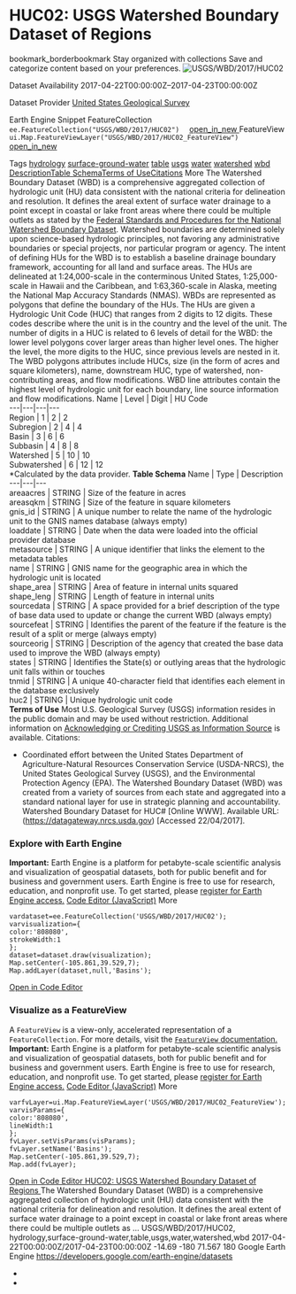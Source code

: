  
#  HUC02: USGS Watershed Boundary Dataset of Regions 
bookmark_borderbookmark Stay organized with collections  Save and categorize content based on your preferences.
![USGS/WBD/2017/HUC02](https://developers.google.com/earth-engine/datasets/images/USGS/USGS_WBD_2017_HUC02_sample.png) 

Dataset Availability
    2017-04-22T00:00:00Z–2017-04-23T00:00:00Z 

Dataset Provider
     [ United States Geological Survey ](https://nhd.usgs.gov/wbd.html) 

Earth Engine Snippet
     FeatureCollection `    ee.FeatureCollection("USGS/WBD/2017/HUC02")   ` [ open_in_new ](https://code.earthengine.google.com/?scriptPath=Examples:Datasets/USGS/USGS_WBD_2017_HUC02)      FeatureView  `    ui.Map.FeatureViewLayer("USGS/WBD/2017/HUC02_FeatureView")   ` [ open_in_new ](https://code.earthengine.google.com/?scriptPath=Examples:Datasets/USGS/USGS_WBD_2017_HUC02_FeatureView) 

Tags
     [hydrology](https://developers.google.com/earth-engine/datasets/tags/hydrology) [surface-ground-water](https://developers.google.com/earth-engine/datasets/tags/surface-ground-water) [table](https://developers.google.com/earth-engine/datasets/tags/table) [usgs](https://developers.google.com/earth-engine/datasets/tags/usgs) [water](https://developers.google.com/earth-engine/datasets/tags/water) [watershed](https://developers.google.com/earth-engine/datasets/tags/watershed) [wbd](https://developers.google.com/earth-engine/datasets/tags/wbd)
[Description](https://developers.google.com/earth-engine/datasets/catalog/USGS_WBD_2017_HUC02#description)[Table Schema](https://developers.google.com/earth-engine/datasets/catalog/USGS_WBD_2017_HUC02#table-schema)[Terms of Use](https://developers.google.com/earth-engine/datasets/catalog/USGS_WBD_2017_HUC02#terms-of-use)[Citations](https://developers.google.com/earth-engine/datasets/catalog/USGS_WBD_2017_HUC02#citations) More
The Watershed Boundary Dataset (WBD) is a comprehensive aggregated collection of hydrologic unit (HU) data consistent with the national criteria for delineation and resolution. It defines the areal extent of surface water drainage to a point except in coastal or lake front areas where there could be multiple outlets as stated by the [Federal Standards and Procedures for the National Watershed Boundary Dataset](https://pubs.usgs.gov/tm/11/a3). Watershed boundaries are determined solely upon science-based hydrologic principles, not favoring any administrative boundaries or special projects, nor particular program or agency. The intent of defining HUs for the WBD is to establish a baseline drainage boundary framework, accounting for all land and surface areas.
The HUs are delineated at 1:24,000-scale in the conterminous United States, 1:25,000-scale in Hawaii and the Caribbean, and 1:63,360-scale in Alaska, meeting the National Map Accuracy Standards (NMAS). WBDs are represented as polygons that define the boundary of the HUs. The HUs are given a Hydrologic Unit Code (HUC) that ranges from 2 digits to 12 digits. These codes describe where the unit is in the country and the level of the unit. The number of digits in a HUC is related to 6 levels of detail for the WBD: the lower level polygons cover larger areas than higher level ones. The higher the level, the more digits to the HUC, since previous levels are nested in it.
The WBD polygons attributes include HUCs, size (in the form of acres and square kilometers), name, downstream HUC, type of watershed, non-contributing areas, and flow modifications. WBD line attributes contain the highest level of hydrologic unit for each boundary, line source information and flow modifications.
Name | Level | Digit | HU Code  
---|---|---|---  
Region | 1 | 2 | 2  
Subregion | 2 | 4 | 4  
Basin | 3 | 6 | 6  
Subbasin | 4 | 8 | 8  
Watershed | 5 | 10 | 10  
Subwatershed | 6 | 12 | 12  
*Calculated by the data provider.
**Table Schema**
Name | Type | Description  
---|---|---  
areaacres | STRING | Size of the feature in acres  
areasqkm | STRING | Size of the feature in square kilometers  
gnis_id | STRING | A unique number to relate the name of the hydrologic unit to the GNIS names database (always empty)  
loaddate | STRING | Date when the data were loaded into the official provider database  
metasource | STRING | A unique identifier that links the element to the metadata tables  
name | STRING | GNIS name for the geographic area in which the hydrologic unit is located  
shape_area | STRING | Area of feature in internal units squared  
shape_leng | STRING | Length of feature in internal units  
sourcedata | STRING | A space provided for a brief description of the type of base data used to update or change the current WBD (always empty)  
sourcefeat | STRING | Identifies the parent of the feature if the feature is the result of a split or merge (always empty)  
sourceorig | STRING | Description of the agency that created the base data used to improve the WBD (always empty)  
states | STRING | Identifies the State(s) or outlying areas that the hydrologic unit falls within or touches  
tnmid | STRING | A unique 40-character field that identifies each element in the database exclusively  
huc2 | STRING | Unique hydrologic unit code  
**Terms of Use**
Most U.S. Geological Survey (USGS) information resides in the public domain and may be used without restriction. Additional information on [Acknowledging or Crediting USGS as Information Source](https://www.usgs.gov/information-policies-and-instructions/crediting-usgs) is available.
Citations:
  * Coordinated effort between the United States Department of Agriculture-Natural Resources Conservation Service (USDA-NRCS), the United States Geological Survey (USGS), and the Environmental Protection Agency (EPA). The Watershed Boundary Dataset (WBD) was created from a variety of sources from each state and aggregated into a standard national layer for use in strategic planning and accountability. Watershed Boundary Dataset for HUC# [Online WWW]. Available URL: (https://datagateway.nrcs.usda.gov) [Accessed 22/04/2017].


### Explore with Earth Engine
**Important:** Earth Engine is a platform for petabyte-scale scientific analysis and visualization of geospatial datasets, both for public benefit and for business and government users. Earth Engine is free to use for research, education, and nonprofit use. To get started, please [register for Earth Engine access.](https://console.cloud.google.com/earth-engine)
[Code Editor (JavaScript)](https://developers.google.com/earth-engine/datasets/catalog/USGS_WBD_2017_HUC02#code-editor-javascript-sample) More
```
vardataset=ee.FeatureCollection('USGS/WBD/2017/HUC02');
varvisualization={
color:'808080',
strokeWidth:1
};
dataset=dataset.draw(visualization);
Map.setCenter(-105.861,39.529,7);
Map.addLayer(dataset,null,'Basins');
```
[ Open in Code Editor ](https://code.earthengine.google.com/?scriptPath=Examples:Datasets/USGS/USGS_WBD_2017_HUC02)
### Visualize as a FeatureView
A `FeatureView` is a view-only, accelerated representation of a `FeatureCollection`. For more details, visit the [ `FeatureView` documentation. ](https://developers.google.com/earth-engine/guides/featureview_overview)
**Important:** Earth Engine is a platform for petabyte-scale scientific analysis and visualization of geospatial datasets, both for public benefit and for business and government users. Earth Engine is free to use for research, education, and nonprofit use. To get started, please [register for Earth Engine access.](https://console.cloud.google.com/earth-engine)
[Code Editor (JavaScript)](https://developers.google.com/earth-engine/datasets/catalog/USGS_WBD_2017_HUC02#code-editor-javascript-sample) More
```
varfvLayer=ui.Map.FeatureViewLayer('USGS/WBD/2017/HUC02_FeatureView');
varvisParams={
color:'808080',
lineWidth:1
};
fvLayer.setVisParams(visParams);
fvLayer.setName('Basins');
Map.setCenter(-105.861,39.529,7);
Map.add(fvLayer);
```
[ Open in Code Editor ](https://code.earthengine.google.com/?scriptPath=Examples:Datasets/USGS/USGS_WBD_2017_HUC02_FeatureView)
[ HUC02: USGS Watershed Boundary Dataset of Regions ](https://developers.google.com/earth-engine/datasets/catalog/USGS_WBD_2017_HUC02)
The Watershed Boundary Dataset (WBD) is a comprehensive aggregated collection of hydrologic unit (HU) data consistent with the national criteria for delineation and resolution. It defines the areal extent of surface water drainage to a point except in coastal or lake front areas where there could be multiple outlets as …
USGS/WBD/2017/HUC02, hydrology,surface-ground-water,table,usgs,water,watershed,wbd 
2017-04-22T00:00:00Z/2017-04-23T00:00:00Z
-14.69 -180 71.567 180 
Google Earth Engine
https://developers.google.com/earth-engine/datasets
  * [ ](https://doi.org/https://nhd.usgs.gov/wbd.html)
  * [ ](https://doi.org/https://developers.google.com/earth-engine/datasets/catalog/USGS_WBD_2017_HUC02)



